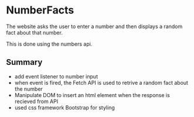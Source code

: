 # NumberFacts

The website asks the user to enter a number and then displays a random fact about that number.

This is done using the numbers api.

## Summary
- add event listener to number input
- when event is fired, the Fetch API is used to retrive a random fact about the number 
- Manipulate DOM to insert an html element when the response is recieved from API
- used css framework Bootstrap for styling
